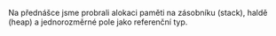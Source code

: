 Na přednášce jsme probrali alokaci paměti na zásobníku (stack), haldě (heap) a jednorozměrné pole jako referenční typ.
